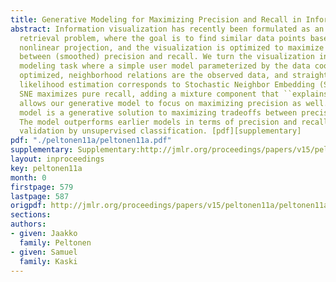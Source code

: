 ```yaml
---
title: Generative Modeling for Maximizing Precision and Recall in Information Visualization
abstract: Information visualization has recently been formulated as an information
  retrieval problem, where the goal is to find similar data points based on the visualized
  nonlinear projection, and the visualization is optimized to maximize a compromise
  between (smoothed) precision and recall. We turn the visualization into a generative
  modeling task where a simple user model parameterized by the data coordinates is
  optimized, neighborhood relations are the observed data, and straightforward maximum
  likelihood estimation corresponds to Stochastic Neighbor Embedding (SNE). While
  SNE maximizes pure recall, adding a mixture component that ``explains away'' misses
  allows our generative model to focus on maximizing precision as well. The resulting
  model is a generative solution to maximizing tradeoffs between precision and recall.
  The model outperforms earlier models in terms of precision and recall and in external
  validation by unsupervised classification. [pdf][supplementary]
pdf: "./peltonen11a/peltonen11a.pdf"
supplementary: Supplementary:http://jmlr.org/proceedings/papers/v15/peltonen11a/peltonen11aSupple.pdf
layout: inproceedings
key: peltonen11a
month: 0
firstpage: 579
lastpage: 587
origpdf: http://jmlr.org/proceedings/papers/v15/peltonen11a/peltonen11a.pdf
sections: 
authors:
- given: Jaakko
  family: Peltonen
- given: Samuel
  family: Kaski
---
```

